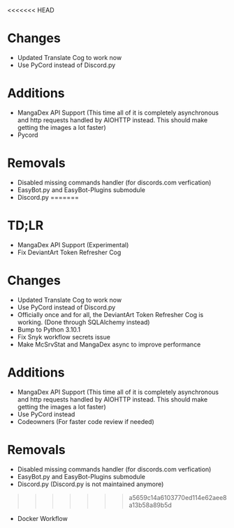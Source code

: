<<<<<<< HEAD
# Changes
- Updated Translate Cog to work now
- Use PyCord instead of Discord.py
# Additions
- MangaDex API Support (This time all of it is completely asynchronous and http requests handled by AIOHTTP instead. This should make getting the images a lot faster)
- Pycord 
# Removals
- Disabled missing commands handler (for discords.com verfication)
- EasyBot.py and EasyBot-Plugins submodule 
- Discord.py
=======
# TD;LR
- MangaDex API Support (Experimental)
- Fix DeviantArt Token Refresher Cog

# Changes
- Updated Translate Cog to work now
- Use PyCord instead of Discord.py
- Officially once and for all, the DeviantArt Token Refresher Cog is working. (Done through SQLAlchemy instead)
- Bump to Python 3.10.1
- Fix Snyk workflow secrets issue
- Make McSrvStat and MangaDex async to improve performance

# Additions
- MangaDex API Support (This time all of it is completely asynchronous and http requests handled by AIOHTTP instead. This should make getting the images a lot faster)
- Use PyCord instead
- Codeowners (For faster code review if needed)

# Removals
- Disabled missing commands handler (for discords.com verfication)
- EasyBot.py and EasyBot-Plugins submodule 
- Discord.py (Discord.py is not maintained anymore)
>>>>>>> a5659c14a6103770ed114e62aee8a13b58a89b5d
- Docker Workflow